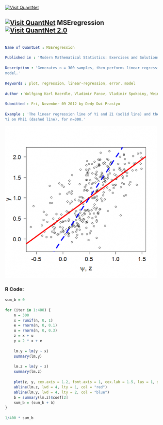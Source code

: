 
[<img src="https://github.com/QuantLet/Styleguide-and-FAQ/blob/master/pictures/banner.png" width="880" alt="Visit QuantNet">](http://quantlet.de/index.php?p=info)

## [<img src="https://github.com/QuantLet/Styleguide-and-Validation-procedure/blob/master/pictures/qloqo.png" alt="Visit QuantNet">](http://quantlet.de/) **MSEregression** [<img src="https://github.com/QuantLet/Styleguide-and-Validation-procedure/blob/master/pictures/QN2.png" width="60" alt="Visit QuantNet 2.0">](http://quantlet.de/d3/ia)

```yaml

Name of QuantLet : MSEregression

Published in : 'Modern Mathematical Statistics: Exercises and Solutions'

Description : 'Generates n = 300 samples, then performs linear regressions in the error in design
model.'

Keywords : plot, regression, linear-regression, error, model

Author : Wolfgang Karl Haerdle, Vladimir Panov, Vladimir Spokoiny, Weining Wang

Submitted : Fri, November 09 2012 by Dedy Dwi Prastyo

Example : 'The linear regression line of Yi and Zi (solid line) and the linear regression line of
Yi on Phii (dashed line), for n=300.'

```

![Picture1](plot.png)


### R Code:
```r
sum_b = 0

for (iter in 1:400) {
    n = 300
    x = runif(n, 0, 1)
    e = rnorm(n, 0, 0.1)
    u = rnorm(n, 0, 0.3)
    z = x + u
    y = 2 * x + e
    
    lm.y = lm(y ~ x)
    summary(lm.y)
    
    lm.z = lm(y ~ z)
    summary(lm.z)
    
    plot(z, y, cex.axis = 1.2, font.axis = 1, cex.lab = 1.5, las = 1, xlab = c(expression(paste(psi, ", z"))), ylab = "y")
    abline(lm.z, lwd = 4, lty = 1, col = "red")
    abline(lm.y, lwd = 4, lty = 2, col = "blue")
    b = summary(lm.z)$coef[2]
    sum_b = (sum_b + b)
}

1/400 * sum_b 

```
